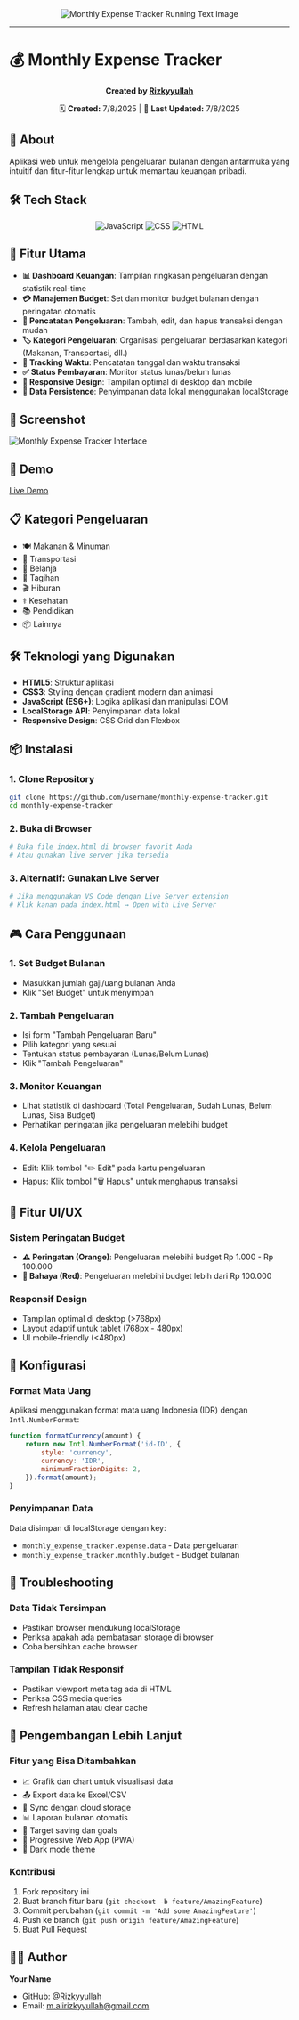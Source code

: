 <div align="center">
	<img src="https://readme-typing-svg.herokuapp.com?font=Fira+Code&weight=600&size=50&duration=4000&pause=1000&color=FFFFFF&background=000000&center=true&vCenter=true&width=800&height=100&lines=Monthly-Expense-Tracker" 			alt="Monthly Expense Tracker Running Text Image" />
</div>

---

# 💰 Monthly Expense Tracker

<div align="center">

**Created by [Rizkyyullah](https://github.com/Rizkyyullah)**

🗓️ **Created:** 7/8/2025 | 🔄 **Last Updated:** 7/8/2025

</div>

## 📖 About

Aplikasi web untuk mengelola pengeluaran bulanan dengan antarmuka yang intuitif dan fitur-fitur lengkap untuk memantau keuangan pribadi.

## 🛠️ Tech Stack

<div align="center">

![JavaScript](https://img.shields.io/badge/JavaScript-51.1%25-F7DF1E?style=for-the-badge&logo=javascript&logoColor=white) ![CSS](https://img.shields.io/badge/CSS-32.2%25-1572B6?style=for-the-badge&logo=css&logoColor=white) ![HTML](https://img.shields.io/badge/HTML-16.7%25-E34F26?style=for-the-badge&logo=html&logoColor=white)

</div>

## 🌟 Fitur Utama

- **📊 Dashboard Keuangan**: Tampilan ringkasan pengeluaran dengan statistik real-time
- **💳 Manajemen Budget**: Set dan monitor budget bulanan dengan peringatan otomatis
- **📝 Pencatatan Pengeluaran**: Tambah, edit, dan hapus transaksi dengan mudah
- **🏷️ Kategori Pengeluaran**: Organisasi pengeluaran berdasarkan kategori (Makanan, Transportasi, dll.)
- **📅 Tracking Waktu**: Pencatatan tanggal dan waktu transaksi
- **✅ Status Pembayaran**: Monitor status lunas/belum lunas
- **📱 Responsive Design**: Tampilan optimal di desktop dan mobile
- **💾 Data Persistence**: Penyimpanan data lokal menggunakan localStorage

## 🎯 Screenshot

![Monthly Expense Tracker Interface](./images/preview.png)

## 🚀 Demo

[Live Demo](https://rizkyyullah.github.io/monthly-expense-tracker)

## 📋 Kategori Pengeluaran

- 🍽️ Makanan & Minuman
- 🚗 Transportasi
- 🛒 Belanja
- 📄 Tagihan
- 🎬 Hiburan
- ⚕️ Kesehatan
- 📚 Pendidikan
- 📦 Lainnya

## 🛠️ Teknologi yang Digunakan

- **HTML5**: Struktur aplikasi
- **CSS3**: Styling dengan gradient modern dan animasi
- **JavaScript (ES6+)**: Logika aplikasi dan manipulasi DOM
- **LocalStorage API**: Penyimpanan data lokal
- **Responsive Design**: CSS Grid dan Flexbox

## 📦 Instalasi

### 1. Clone Repository

```bash
git clone https://github.com/username/monthly-expense-tracker.git
cd monthly-expense-tracker
```

### 2. Buka di Browser

```bash
# Buka file index.html di browser favorit Anda
# Atau gunakan live server jika tersedia
```

### 3. Alternatif: Gunakan Live Server

```bash
# Jika menggunakan VS Code dengan Live Server extension
# Klik kanan pada index.html → Open with Live Server
```

## 🎮 Cara Penggunaan

### 1. Set Budget Bulanan

- Masukkan jumlah gaji/uang bulanan Anda
- Klik "Set Budget" untuk menyimpan

### 2. Tambah Pengeluaran

- Isi form "Tambah Pengeluaran Baru"
- Pilih kategori yang sesuai
- Tentukan status pembayaran (Lunas/Belum Lunas)
- Klik "Tambah Pengeluaran"

### 3. Monitor Keuangan

- Lihat statistik di dashboard (Total Pengeluaran, Sudah Lunas, Belum Lunas, Sisa Budget)
- Perhatikan peringatan jika pengeluaran melebihi budget

### 4. Kelola Pengeluaran

- Edit: Klik tombol "✏️ Edit" pada kartu pengeluaran
- Hapus: Klik tombol "🗑️ Hapus" untuk menghapus transaksi

## 🎨 Fitur UI/UX

### Sistem Peringatan Budget

- **⚠️ Peringatan (Orange)**: Pengeluaran melebihi budget Rp 1.000 - Rp 100.000
- **🚨 Bahaya (Red)**: Pengeluaran melebihi budget lebih dari Rp 100.000

### Responsif Design

- Tampilan optimal di desktop (>768px)
- Layout adaptif untuk tablet (768px - 480px)
- UI mobile-friendly (<480px)

## 🔧 Konfigurasi

### Format Mata Uang

Aplikasi menggunakan format mata uang Indonesia (IDR) dengan `Intl.NumberFormat`:

```javascript
function formatCurrency(amount) {
	return new Intl.NumberFormat('id-ID', {
		style: 'currency',
		currency: 'IDR',
		minimumFractionDigits: 2,
	}).format(amount);
}
```

### Penyimpanan Data

Data disimpan di localStorage dengan key:

- `monthly_expense_tracker.expense.data` - Data pengeluaran
- `monthly_expense_tracker.monthly.budget` - Budget bulanan

## 🐛 Troubleshooting

### Data Tidak Tersimpan

- Pastikan browser mendukung localStorage
- Periksa apakah ada pembatasan storage di browser
- Coba bersihkan cache browser

### Tampilan Tidak Responsif

- Pastikan viewport meta tag ada di HTML
- Periksa CSS media queries
- Refresh halaman atau clear cache

## 🚀 Pengembangan Lebih Lanjut

### Fitur yang Bisa Ditambahkan

- 📈 Grafik dan chart untuk visualisasi data
- 📤 Export data ke Excel/CSV
- 🔄 Sync dengan cloud storage
- 📊 Laporan bulanan otomatis
- 🎯 Target saving dan goals
- 📱 Progressive Web App (PWA)
- 🌙 Dark mode theme

### Kontribusi

1. Fork repository ini
2. Buat branch fitur baru (`git checkout -b feature/AmazingFeature`)
3. Commit perubahan (`git commit -m 'Add some AmazingFeature'`)
4. Push ke branch (`git push origin feature/AmazingFeature`)
5. Buat Pull Request

## 👨‍💻 Author

**Your Name**

- GitHub: [@Rizkyyullah](https://github.com/Rizkyyullah)
- Email: m.alirizkyyullah@gmail.com
